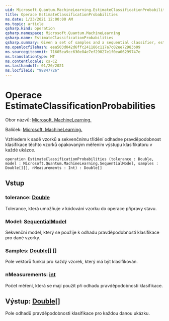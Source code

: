 ```yaml
---
uid: Microsoft.Quantum.MachineLearning.EstimateClassificationProbabilities
title: Operace EstimateClassificationProbabilities
ms.date: 1/23/2021 12:00:00 AM
ms.topic: article
qsharp.kind: operation
qsharp.namespace: Microsoft.Quantum.MachineLearning
qsharp.name: EstimateClassificationProbabilities
qsharp.summary: Given a set of samples and a sequential classifier, estimates the classification probability for those samples by repeatedly measuring the output of the classifier on each sample.
ms.openlocfilehash: eea503d042d6ffc241186c117a7c02ee72983b09
ms.sourcegitcommit: 71605ea9cc630e84e7ef29027e1f0ea06299747e
ms.translationtype: MT
ms.contentlocale: cs-CZ
ms.lasthandoff: 01/26/2021
ms.locfileid: "98847726"
---
```

# <a name="estimateclassificationprobabilities-operation"></a>Operace EstimateClassificationProbabilities

Obor názvů: [Microsoft. MachineLearning.](xref:Microsoft.Quantum.MachineLearning)

Balíček: [Microsoft. MachineLearning.](https://nuget.org/packages/Microsoft.Quantum.MachineLearning)


Vzhledem k sadě vzorků a sekvenčnímu třídění odhadne pravděpodobnost klasifikace těchto vzorků opakovaným měřením výstupu klasifikátoru v každé ukázce.

```qsharp
operation EstimateClassificationProbabilities (tolerance : Double, model : Microsoft.Quantum.MachineLearning.SequentialModel, samples : Double[][], nMeasurements : Int) : Double[]
```


## <a name="input"></a>Vstup

### <a name="tolerance--double"></a>tolerance: [Double](xref:microsoft.quantum.lang-ref.double)

Tolerance, která umožňuje v kódování vzorku do operace přípravy stavu.


### <a name="model--sequentialmodel"></a>Model: [SequentialModel](xref:Microsoft.Quantum.MachineLearning.SequentialModel)

Sekvenční model, který se použije k odhadu pravděpodobnosti klasifikace pro dané vzorky.


### <a name="samples--double"></a>Samples: [Double](xref:microsoft.quantum.lang-ref.double)[] []

Pole vektorů funkcí pro každý vzorek, který má být klasifikován.


### <a name="nmeasurements--int"></a>nMeasurements: [int](xref:microsoft.quantum.lang-ref.int)

Počet měření, která se mají použít při odhadu pravděpodobnosti klasifikace.



## <a name="output--double"></a>Výstup: [Double](xref:microsoft.quantum.lang-ref.double)[]

Pole odhadů pravděpodobnosti klasifikace pro každou danou ukázku.
